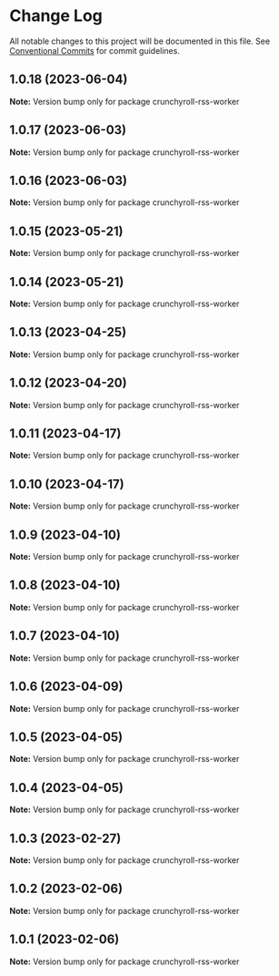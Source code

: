 # Change Log

All notable changes to this project will be documented in this file.
See [Conventional Commits](https://conventionalcommits.org) for commit guidelines.

## 1.0.18 (2023-06-04)

**Note:** Version bump only for package crunchyroll-rss-worker





## 1.0.17 (2023-06-03)

**Note:** Version bump only for package crunchyroll-rss-worker





## 1.0.16 (2023-06-03)

**Note:** Version bump only for package crunchyroll-rss-worker





## 1.0.15 (2023-05-21)

**Note:** Version bump only for package crunchyroll-rss-worker





## 1.0.14 (2023-05-21)

**Note:** Version bump only for package crunchyroll-rss-worker





## 1.0.13 (2023-04-25)

**Note:** Version bump only for package crunchyroll-rss-worker





## 1.0.12 (2023-04-20)

**Note:** Version bump only for package crunchyroll-rss-worker





## 1.0.11 (2023-04-17)

**Note:** Version bump only for package crunchyroll-rss-worker





## 1.0.10 (2023-04-17)

**Note:** Version bump only for package crunchyroll-rss-worker





## 1.0.9 (2023-04-10)

**Note:** Version bump only for package crunchyroll-rss-worker





## 1.0.8 (2023-04-10)

**Note:** Version bump only for package crunchyroll-rss-worker





## 1.0.7 (2023-04-10)

**Note:** Version bump only for package crunchyroll-rss-worker





## 1.0.6 (2023-04-09)

**Note:** Version bump only for package crunchyroll-rss-worker





## 1.0.5 (2023-04-05)

**Note:** Version bump only for package crunchyroll-rss-worker





## 1.0.4 (2023-04-05)

**Note:** Version bump only for package crunchyroll-rss-worker





## 1.0.3 (2023-02-27)

**Note:** Version bump only for package crunchyroll-rss-worker





## 1.0.2 (2023-02-06)

**Note:** Version bump only for package crunchyroll-rss-worker





## 1.0.1 (2023-02-06)

**Note:** Version bump only for package crunchyroll-rss-worker
